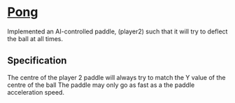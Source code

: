 # [Pong](https://github.com/CalvinChe/CS50/blob/master/GameTrack/pong/main.lua)
Implemented an AI-controlled paddle, (player2) such that it will try to deflect the ball at all times.

## Specification
The centre of the player 2 paddle will always try to match the Y value of the centre of the ball
The paddle may only go as fast as a the paddle acceleration speed.